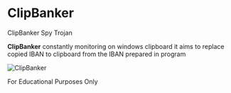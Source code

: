 # ClipBanker
ClipBanker Spy Trojan

**ClipBanker** constantly monitoring on windows clipboard it aims to
replace copied IBAN to clipboard from the IBAN prepared in program

![ClipBanker](https://github.com/Ryuel/ClipBanker/blob/main/Gif/ClipBanker.gif)


For Educational Purposes Only
